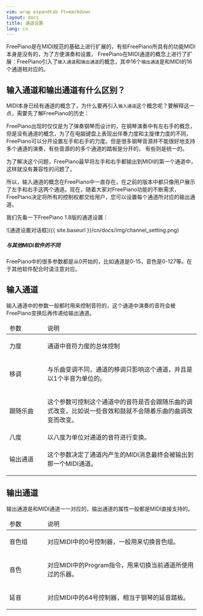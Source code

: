 ```yaml
---
vim: wrap expandtab ft=markdown
layout: docs
title: 通道设置
lang: cn
---
```


FreePiano是在MIDI规范的基础上进行扩展的，有些FreePiano所具有的功能MIDI本身是没有的，为了方便演奏和设置， FreePiano在MIDI通道的概念上进行了扩展：FreePiano引入了`输入通道`和`输出通道`的概念，其中16个`输出通道`是和MIDI的16个通道相对应的。

## 输入通道和输出通道有什么区别？
MIDI本身已经有通道的概念了，为什么要再引入`输入通道`这个概念呢？要解释这一点，需要先了解FreePiano的历史：

FreePiano出现时仅仅是为了弹奏钢琴而设计的，在钢琴演奏中有左右手的概念，但是没有通道的概念，为了在电脑键盘上表现出伴奏力度和主旋律力度的不同， FreePiano可以分开设置左手和右手的力度。但是很多钢琴音源并不能很好地支持多个通道的演奏，有些音源的的多个通道的踏板是分开的， 有些则是统一的。

为了解决这个问题，FreePiano最早将左手和右手都输出到MIDI的第一个通道中，这样就没有兼容性的问题了。

所以，输入通道的概念在FreePiano中一直存在，在之前的版本中都只像用户展示了左手和右手这两个通道。现在，随着大家对FreePiano功能的不断需求，FreePiano决定将所有的控制权都交给用户，您可以设置每个通道所对应的输出通道。

我们先看一下FreePiano 1.8版的通道设置：

![通道设置对话框]({{ site.baseurl }}/cn/docs/img/channel_setting.png)

<div class="note info">
<h5>与其他MIDI软件的不同</h5>
<p>FreePiano中的很多参数都是从0开始的，比如通道是0-15，音色是0-127等。在于其他软件配合时请注意对应。</p>
</div>

## 输入通道
输入通道中的参数一般都时用来控制音符的，这个通道中演奏的音符会被FreePiano变换后再传递给输出通道。
<table>
<thead>
<tr>
  <td width="20%">参数</td>
  <td>说明</td>
</tr>
</thead>
<tbody>
<tr>
  <td>力度</td>
  <td><p>通道中音符力度的总体控制</p></td>
</tr>
<tr>
  <td>移调</td>
  <td><p>与乐曲变调不同，通道的移调只影响这个通道，并且是以1个半音为单位的。</p></td>
</tr>
<tr>
  <td>跟随乐曲</td>
  <td><p>这个参数可控制这个通道中的音符是否会跟随乐曲的调式改变，比如说一些音效和鼓就不会随着乐曲的曲调改变而改变。</p></td>
</tr>
<tr>
  <td>八度</td>
  <td>以八度为单位对通道的音符进行变换。</td>
</tr>
<tr>
  <td>输出通道</td>
  <td><p>这个参数决定了通道内产生的MIDI消息最终会被输出到那一个MIDI通道。</p></td>
</tr>
</tbody>
</table>

## 输出通道
输出通道是和MIDI通道一一对应的，输出通道的属性一般都是MIDI直接支持的。
<table>
<thead>
<tr>
  <td width="20%">参数</td>
  <td>说明</td>
</tr>
</thead>
<tbody>
<tr>
  <td>音色组</td>
  <td><p>对应MIDI中的0号控制器，一般用来切换音色组。</p></td>
</tr>
<tr>
  <td>音色</td>
  <td><p>对应MIDI中的Program指令，用来切换当前通道所使用过的乐器。</p></td>
</tr>
<tr>
  <td>延音</td>
  <td><p>对应MIDI中的64号控制器，相当于钢琴的延音踏板。</p></td>
</tr>
</tbody>
</table>
